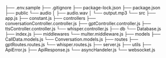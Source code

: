 ├── .env.sample
├── .gitignore
├── package-lock.json
├── package.json
├── public
    └── audio
    │   ├── audio.wav
    │   └── output.mp3
└── src
    ├── app.js
    ├── constant.js
    ├── controllers
        ├── conversationController.controller.js
        ├── gptController.controller.js
        ├── ttsController.controller.js
        └── whisper.controller.js
    ├── db
        └── Database.js
    ├── index.js
    ├── middlewares
        └── multer.middleware.js
    ├── models
        ├── CallData.models.js
        └── Conversation.models.js
    ├── routes
        ├── gptRoutes.routes.js
        └── whisper.routes.js
    ├── server.js
    ├── utils
        ├── ApiError.js
        ├── ApiResponse.js
        └── asyncHandeler.js
    └── websocket.js
